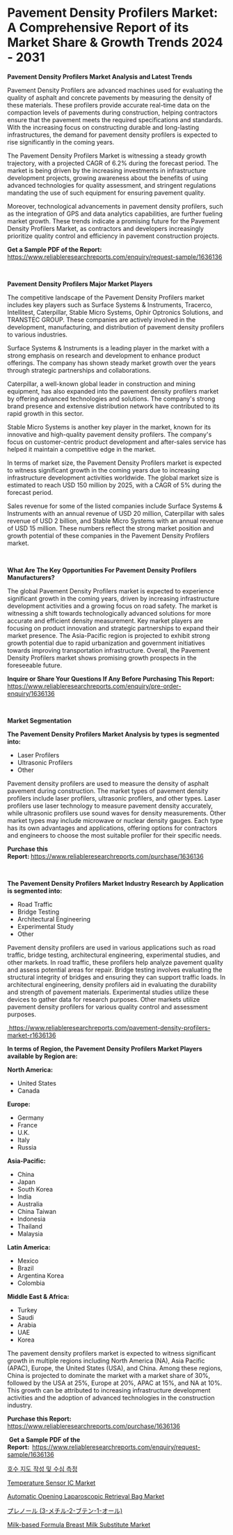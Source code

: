 <p><h1>Pavement Density Profilers Market: A Comprehensive Report of its Market Share & Growth Trends 2024 - 2031</h1></p><p><strong>Pavement Density Profilers Market Analysis and Latest Trends</strong></p>
<p><p>Pavement Density Profilers are advanced machines used for evaluating the quality of asphalt and concrete pavements by measuring the density of these materials. These profilers provide accurate real-time data on the compaction levels of pavements during construction, helping contractors ensure that the pavement meets the required specifications and standards. With the increasing focus on constructing durable and long-lasting infrastructures, the demand for pavement density profilers is expected to rise significantly in the coming years.</p><p>The Pavement Density Profilers Market is witnessing a steady growth trajectory, with a projected CAGR of 6.2% during the forecast period. The market is being driven by the increasing investments in infrastructure development projects, growing awareness about the benefits of using advanced technologies for quality assessment, and stringent regulations mandating the use of such equipment for ensuring pavement quality.</p><p>Moreover, technological advancements in pavement density profilers, such as the integration of GPS and data analytics capabilities, are further fueling market growth. These trends indicate a promising future for the Pavement Density Profilers Market, as contractors and developers increasingly prioritize quality control and efficiency in pavement construction projects.</p></p>
<p><strong>Get a Sample PDF of the Report:&nbsp;</strong> <a href="https://www.reliableresearchreports.com/enquiry/request-sample/1636136">https://www.reliableresearchreports.com/enquiry/request-sample/1636136</a></p>
<p>&nbsp;</p>
<p><strong>Pavement Density Profilers Major Market Players</strong></p>
<p><p>The competitive landscape of the Pavement Density Profilers market includes key players such as Surface Systems & Instruments, Tracerco, Intellitest, Caterpillar, Stable Micro Systems, Ophir Optronics Solutions, and TRANSTEC GROUP. These companies are actively involved in the development, manufacturing, and distribution of pavement density profilers to various industries.</p><p>Surface Systems & Instruments is a leading player in the market with a strong emphasis on research and development to enhance product offerings. The company has shown steady market growth over the years through strategic partnerships and collaborations.</p><p>Caterpillar, a well-known global leader in construction and mining equipment, has also expanded into the pavement density profilers market by offering advanced technologies and solutions. The company's strong brand presence and extensive distribution network have contributed to its rapid growth in this sector.</p><p>Stable Micro Systems is another key player in the market, known for its innovative and high-quality pavement density profilers. The company's focus on customer-centric product development and after-sales service has helped it maintain a competitive edge in the market.</p><p>In terms of market size, the Pavement Density Profilers market is expected to witness significant growth in the coming years due to increasing infrastructure development activities worldwide. The global market size is estimated to reach USD 150 million by 2025, with a CAGR of 5% during the forecast period.</p><p>Sales revenue for some of the listed companies include Surface Systems & Instruments with an annual revenue of USD 20 million, Caterpillar with sales revenue of USD 2 billion, and Stable Micro Systems with an annual revenue of USD 15 million. These numbers reflect the strong market position and growth potential of these companies in the Pavement Density Profilers market.</p></p>
<p>&nbsp;</p>
<p><strong>What Are The Key Opportunities For Pavement Density Profilers Manufacturers?</strong></p>
<p><p>The global Pavement Density Profilers market is expected to experience significant growth in the coming years, driven by increasing infrastructure development activities and a growing focus on road safety. The market is witnessing a shift towards technologically advanced solutions for more accurate and efficient density measurement. Key market players are focusing on product innovation and strategic partnerships to expand their market presence. The Asia-Pacific region is projected to exhibit strong growth potential due to rapid urbanization and government initiatives towards improving transportation infrastructure. Overall, the Pavement Density Profilers market shows promising growth prospects in the foreseeable future.</p></p>
<p><strong>Inquire or Share Your Questions If Any Before Purchasing This Report:</strong> <a href="https://www.reliableresearchreports.com/enquiry/pre-order-enquiry/1636136">https://www.reliableresearchreports.com/enquiry/pre-order-enquiry/1636136</a></p>
<p>&nbsp;</p>
<p><strong>Market Segmentation</strong></p>
<p><strong>The Pavement Density Profilers Market Analysis by types is segmented into:</strong></p>
<p><ul><li>Laser Profilers</li><li>Ultrasonic Profilers</li><li>Other</li></ul></p>
<p><p>Pavement density profilers are used to measure the density of asphalt pavement during construction. The market types of pavement density profilers include laser profilers, ultrasonic profilers, and other types. Laser profilers use laser technology to measure pavement density accurately, while ultrasonic profilers use sound waves for density measurements. Other market types may include microwave or nuclear density gauges. Each type has its own advantages and applications, offering options for contractors and engineers to choose the most suitable profiler for their specific needs.</p></p>
<p><strong>Purchase this Report:&nbsp;</strong><a href="https://www.reliableresearchreports.com/purchase/1636136">https://www.reliableresearchreports.com/purchase/1636136</a></p>
<p>&nbsp;</p>
<p><strong>The Pavement Density Profilers Market Industry Research by Application is segmented into:</strong></p>
<p><ul><li>Road Traffic</li><li>Bridge Testing</li><li>Architectural Engineering</li><li>Experimental Study</li><li>Other</li></ul></p>
<p><p>Pavement density profilers are used in various applications such as road traffic, bridge testing, architectural engineering, experimental studies, and other markets. In road traffic, these profilers help analyze pavement quality and assess potential areas for repair. Bridge testing involves evaluating the structural integrity of bridges and ensuring they can support traffic loads. In architectural engineering, density profilers aid in evaluating the durability and strength of pavement materials. Experimental studies utilize these devices to gather data for research purposes. Other markets utilize pavement density profilers for various quality control and assessment purposes.</p></p>
<p><a href="https://www.reliableresearchreports.com/pavement-density-profilers-market-r1636136">&nbsp;https://www.reliableresearchreports.com/pavement-density-profilers-market-r1636136</a></p>
<p><strong>In terms of Region, the Pavement Density Profilers Market Players available by Region are:</strong></p>
<p>
    <p> <strong> North America: </strong>
        <ul>
            <li>United States</li>
            <li>Canada</li>
        </ul>
        </p> 
    <p> <strong> Europe: </strong>
        <ul>
            <li>Germany</li>
            <li>France</li>
            <li>U.K.</li>
            <li>Italy</li>
            <li>Russia</li>
        </ul>
        </p> 
    <p> <strong> Asia-Pacific: </strong>
        <ul>
            <li>China</li>
            <li>Japan</li>
            <li>South Korea</li>
            <li>India</li>
            <li>Australia</li>
            <li>China Taiwan</li>
            <li>Indonesia</li>
            <li>Thailand</li>
            <li>Malaysia</li>
        </ul>
        </p> 
    <p> <strong> Latin America: </strong>
        <ul>
            <li>Mexico</li>
            <li>Brazil</li>
            <li>Argentina Korea</li>
            <li>Colombia</li>
        </ul>
        </p> 
    <p> <strong> Middle East & Africa: </strong>
        <ul>
            <li>Turkey</li>
            <li>Saudi</li>
            <li>Arabia</li>
            <li>UAE</li>
            <li>Korea</li>
        </ul>
    </p>
    </p>
<p><p>The pavement density profilers market is expected to witness significant growth in multiple regions including North America (NA), Asia Pacific (APAC), Europe, the United States (USA), and China. Among these regions, China is projected to dominate the market with a market share of 30%, followed by the USA at 25%, Europe at 20%, APAC at 15%, and NA at 10%. This growth can be attributed to increasing infrastructure development activities and the adoption of advanced technologies in the construction industry.</p></p>
<p><strong>Purchase this Report: </strong><a href="https://www.reliableresearchreports.com/purchase/1636136">https://www.reliableresearchreports.com/purchase/1636136</a></p>
<p>&nbsp;<strong>Get a Sample PDF of the Report:&nbsp;&nbsp;</strong><a href="https://www.reliableresearchreports.com/enquiry/request-sample/1636136">https://www.reliableresearchreports.com/enquiry/request-sample/1636136</a></p>
<p><strong></strong></p>
<p><p><a href="https://github.com/mpodehpw07370073/Market-Research-Report-List-2/blob/main/272312384042.md">호수 지도 작성 및 수심 측정</a></p><p><a href="https://issuu.com/reportprime-2/docs/temperature-sensor-ic-market-size-2030.pptx">Temperature Sensor IC Market</a></p><p><a href="https://github.com/ElmoRunolfsson2023/Market-Research-Report-List-1/blob/main/automatic-opening-laparoscopic-retrieval-bag-market.md">Automatic Opening Laparoscopic Retrieval Bag Market</a></p><p><a href="https://github.com/Fatimaklein1/Market-Research-Report-List-1/blob/main/749211292214.md">プレノール (3-メチル-2-ブテン-1-オール)</a></p><p><a href="https://github.com/NorbertYates/Market-Research-Report-List-5/blob/main/milk-based-formula-breast-milk-substitute-market.md">Milk-based Formula Breast Milk Substitute Market</a></p></p>